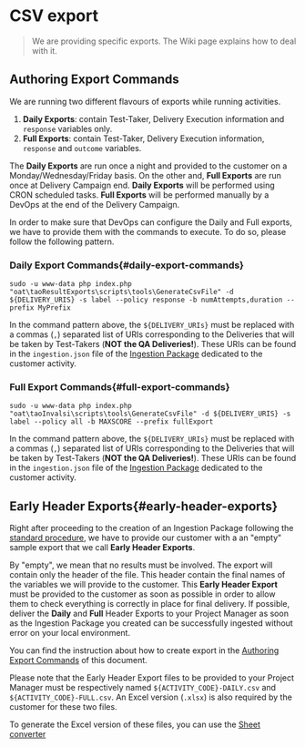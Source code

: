 # CSV export

> We are providing specific exports. The Wiki page explains how to deal with it.

## Authoring Export Commands

We are running two different flavours of exports while running activities.

1. **Daily Exports**: contain Test-Taker, Delivery Execution information and `response` variables only.
2. **Full Exports**: contain Test-Taker, Delivery Execution information, `response` and `outcome` variables.

The **Daily Exports** are run once a night and provided to the customer on a Monday/Wednesday/Friday basis. On the other and, **Full Exports** are run once at Delivery Campaign end. **Daily Exports** will be performed using CRON scheduled tasks. **Full Exports** will be performed manually by a DevOps at the end of the Delivery Campaign.

In order to make sure that DevOps can configure the Daily and Full exports, we have to provide them with the commands to execute. To do so, please follow the following pattern.

### Daily Export Commands{#daily-export-commands}

```shell
sudo -u www-data php index.php "oat\taoResultExports\scripts\tools\GenerateCsvFile" -d ${DELIVERY_URIS} -s label --policy response -b numAttempts,duration --prefix MyPrefix
```

In the command pattern above, the `${DELIVERY_URIs}` must be replaced with a commas (`,`) separated list of URIs corresponding to the Deliveries that will be taken by Test-Takers (**NOT the QA Deliveries!**). These URIs can be found in the `ingestion.json` file of the [Ingestion Package](https://github.com/oat-sa/extension-tao-operations/wiki/Ingestion-Packages#basic-structure-of-an-ingestion-package) dedicated to the customer activity.

### Full Export Commands{#full-export-commands}

```shell
sudo -u www-data php index.php "oat\taoInvalsi\scripts\tools\GenerateCsvFile" -d ${DELIVERY_URIS} -s label --policy all -b MAXSCORE --prefix fullExport
```

In the command pattern above, the `${DELIVERY_URIs}` must be replaced with a commas (`,`) separated list of URIs corresponding to the Deliveries that will be taken by Test-Takers (**NOT the QA Deliveries!**). These URIs can be found in the `ingestion.json` file of the [Ingestion Package](https://github.com/oat-sa/extension-tao-operations/wiki/Ingestion-Packages#basic-structure-of-an-ingestion-package) dedicated to the customer activity.

## Early Header Exports{#early-header-exports}

Right after proceeding to the creation of an Ingestion Package following the [standard procedure](https://github.com/oat-sa/extension-tao-operations/wiki/Ingestion-Packages#customer-ingestion-package-creation-process), we have to provide our customer with a an "empty" sample export that we call **Early Header Exports**.

By "empty", we mean that no results must be involved. The export will contain only the header of the file. This header contain the final names of the variables we will provide to the customer. This **Early Header Export** must be provided to the customer as soon as possible in order to allow them to check everything is correctly in place for final delivery. If possible, deliver the **Daily** and **Full** Header Exports to your Project Manager as soon as the Ingestion Package you created can be successfully ingested without error on your local environment.

You can find the instruction about how to create export in the [Authoring Export Commands](#authoring-export-commands) of this document.

Please note that the Early Header Export files to be provided to your Project Manager must be respectively named `${ACTIVITY_CODE}-DAILY.csv` and `${ACTIVITY_CODE}-FULL.csv`. An Excel version (`.xlsx`) is also required by the customer for these two files.

To generate the Excel version of these files, you can use the [Sheet converter](https://github.com/oat-sa/sheet-converter)